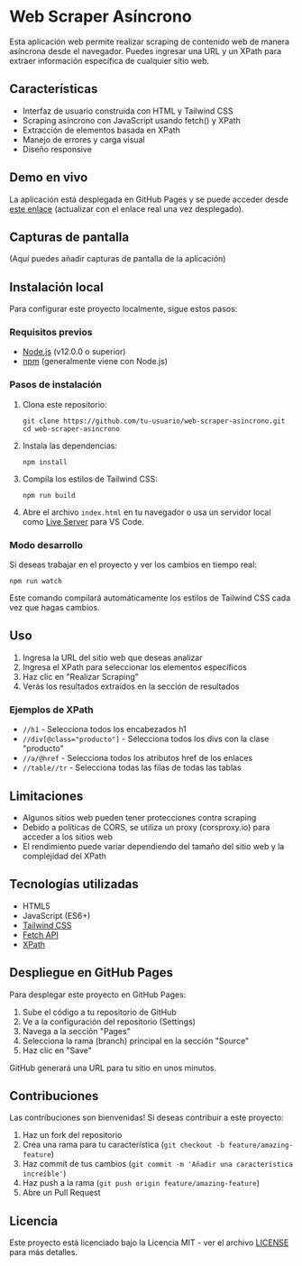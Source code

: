 # Web Scraper Asíncrono

Esta aplicación web permite realizar scraping de contenido web de manera asíncrona desde el navegador. Puedes ingresar una URL y un XPath para extraer información específica de cualquier sitio web.

## Características

- Interfaz de usuario construida con HTML y Tailwind CSS
- Scraping asíncrono con JavaScript usando fetch() y XPath
- Extracción de elementos basada en XPath
- Manejo de errores y carga visual
- Diseño responsive

## Demo en vivo

La aplicación está desplegada en GitHub Pages y se puede acceder desde [este enlace](#) (actualizar con el enlace real una vez desplegado).

## Capturas de pantalla

(Aquí puedes añadir capturas de pantalla de la aplicación)

## Instalación local

Para configurar este proyecto localmente, sigue estos pasos:

### Requisitos previos

- [Node.js](https://nodejs.org/) (v12.0.0 o superior)
- [npm](https://www.npmjs.com/) (generalmente viene con Node.js)

### Pasos de instalación

1. Clona este repositorio:
   ```
   git clone https://github.com/tu-usuario/web-scraper-asincrono.git
   cd web-scraper-asincrono
   ```

2. Instala las dependencias:
   ```
   npm install
   ```

3. Compila los estilos de Tailwind CSS:
   ```
   npm run build
   ```

4. Abre el archivo `index.html` en tu navegador o usa un servidor local como [Live Server](https://marketplace.visualstudio.com/items?itemName=ritwickdey.LiveServer) para VS Code.

### Modo desarrollo

Si deseas trabajar en el proyecto y ver los cambios en tiempo real:

```
npm run watch
```

Este comando compilará automáticamente los estilos de Tailwind CSS cada vez que hagas cambios.

## Uso

1. Ingresa la URL del sitio web que deseas analizar
2. Ingresa el XPath para seleccionar los elementos específicos
3. Haz clic en "Realizar Scraping"
4. Verás los resultados extraídos en la sección de resultados

### Ejemplos de XPath

- `//h1` - Selecciona todos los encabezados h1
- `//div[@class="producto"]` - Selecciona todos los divs con la clase "producto"
- `//a/@href` - Selecciona todos los atributos href de los enlaces
- `//table//tr` - Selecciona todas las filas de todas las tablas

## Limitaciones

- Algunos sitios web pueden tener protecciones contra scraping
- Debido a políticas de CORS, se utiliza un proxy (corsproxy.io) para acceder a los sitios web
- El rendimiento puede variar dependiendo del tamaño del sitio web y la complejidad del XPath

## Tecnologías utilizadas

- HTML5
- JavaScript (ES6+)
- [Tailwind CSS](https://tailwindcss.com/)
- [Fetch API](https://developer.mozilla.org/es/docs/Web/API/Fetch_API)
- [XPath](https://developer.mozilla.org/es/docs/Web/XPath)

## Despliegue en GitHub Pages

Para desplegar este proyecto en GitHub Pages:

1. Sube el código a tu repositorio de GitHub
2. Ve a la configuración del repositorio (Settings)
3. Navega a la sección "Pages"
4. Selecciona la rama (branch) principal en la sección "Source"
5. Haz clic en "Save"

GitHub generará una URL para tu sitio en unos minutos.

## Contribuciones

Las contribuciones son bienvenidas! Si deseas contribuir a este proyecto:

1. Haz un fork del repositorio
2. Crea una rama para tu característica (`git checkout -b feature/amazing-feature`)
3. Haz commit de tus cambios (`git commit -m 'Añadir una característica increíble'`)
4. Haz push a la rama (`git push origin feature/amazing-feature`)
5. Abre un Pull Request

## Licencia

Este proyecto está licenciado bajo la Licencia MIT - ver el archivo [LICENSE](LICENSE) para más detalles.